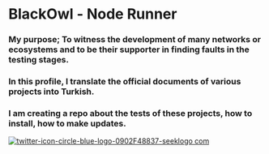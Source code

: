 # BlackOwl - Node Runner

### My purpose; To witness the development of many networks or ecosystems and to be their supporter in finding faults in the testing stages.

### In this profile, I translate the official documents of various projects into Turkish.

### I am creating a repo about the tests of these projects, how to install, how to make updates.

[![twitter-icon-circle-blue-logo-0902F48837-seeklogo com](https://user-images.githubusercontent.com/107190154/187065401-919aaed9-b133-4bb4-b4b3-e287c2e841da.png)
](https://twitter.com/brsbtc)
